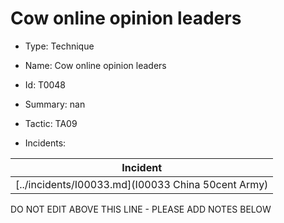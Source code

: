# Cow online opinion leaders

* Type: Technique

* Name: Cow online opinion leaders

* Id: T0048

* Summary: nan

* Tactic: TA09

* Incidents:

| Incident |
| --------- |
| [../incidents/I00033.md](I00033 China 50cent Army) |

DO NOT EDIT ABOVE THIS LINE - PLEASE ADD NOTES BELOW